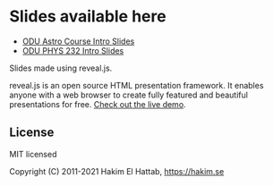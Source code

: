 # Slides available here
- [ODU Astro Course Intro Slides](Astro-Course-Intro.html)
- [ODU PHYS 232 Intro Slides](PHYS232-Course-Intro.html)

<p>
Slides made using reveal.js.

reveal.js is an open source HTML presentation framework. It enables anyone with a web browser to create fully featured and beautiful presentations for free. [Check out the live demo](https://revealjs.com/).
</p>


## License

MIT licensed

Copyright (C) 2011-2021 Hakim El Hattab, https://hakim.se
